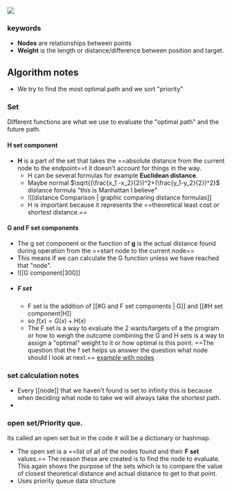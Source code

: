 ![](https://upload.wikimedia.org/wikipedia/commons/5/5d/Astar_progress_animation.gif)

### keywords
* __Nodes__ are relationships between points
* __Weight__ is the length or distance/difference between position and target.

## Algorithm notes 
* We try to find the most optimal path and we sort "priority"

### Set
 Different functions are what we use to evaluate the "optimal path" and the future path.

#### H set component
*   __H__  is a part of the set that takes the ==absolute distance from the current node to the endpoint==t it doesn't account for things in the way.
	* H can be several formulas for example __Euclidean distance__.
	* Maybe normal $\sqrt{(\frac{x_1 -x_2}{2})^2+(\frac{y_1-y_2}{2})^2}$ distance formula "this is Manhattan I believe"
	* ![[distance Comparison  | graphic comparing distance formulas]]
	* H is important because it represents the ==theoretical least cost or shortest distance.==
#### G and F set components
* The g set component or the function of __g__ is the actual distance found during operation from the ==start node to the current node== 
* This means if we can calculate the G function unless we have reached that "node".
* ![[G component|300]]
* ##### F set 
	* F set is the addition of  [[#G and F set components | G]] and [[#H set component|H]] 
	* so $f(x) = G(x)+H(x)$
	* The F set is a way to evaluate the 2 wants/targets of a the program or how to weigh the outcome combining the G and H sets is a way to assign a "optimal" weight to it or how optimal is this point. ==The question that the f set  helps us answer the question what node should I look at next.==
 [example with nodes](https://youtu.be/JtiK0DOeI4A?list=PLFiR2kPtlWf4wdMuA745-JNiFWyFt-Nah&t=574)
### set calculation notes
* Every [[node]] that we haven't found is set to infinity this is because when deciding what node to take we will always take the shortest path.
* 
### open set/Priority que.
Its called an open set but in the code it will be a dictionary or hashmap.
* The open set is a ==list of all of the nodes found and their __F set__ values.== The reason these are created is to find the node to evaluate. This again shows the purpose of the sets which is to compare the value of closest theoretical distance and actual distance to get to that point.
* Uses priority queue data structure 
